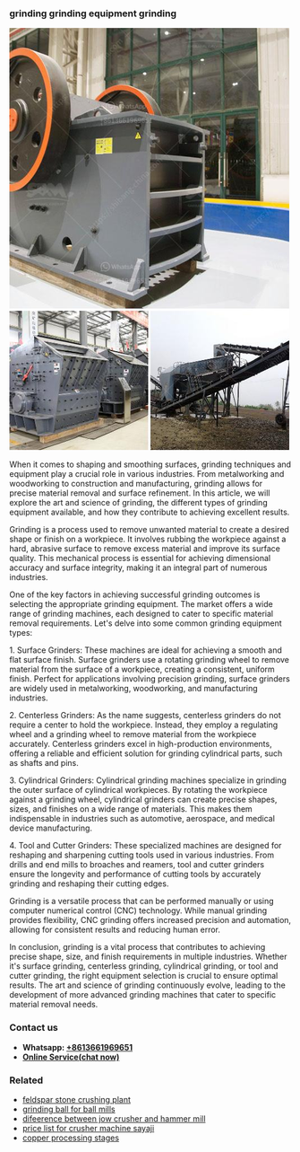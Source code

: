 <h3>grinding grinding equipment grinding</h3><img src='1702260350.jpg' alt=''><p>When it comes to shaping and smoothing surfaces, grinding techniques and equipment play a crucial role in various industries. From metalworking and woodworking to construction and manufacturing, grinding allows for precise material removal and surface refinement. In this article, we will explore the art and science of grinding, the different types of grinding equipment available, and how they contribute to achieving excellent results.</p><p>Grinding is a process used to remove unwanted material to create a desired shape or finish on a workpiece. It involves rubbing the workpiece against a hard, abrasive surface to remove excess material and improve its surface quality. This mechanical process is essential for achieving dimensional accuracy and surface integrity, making it an integral part of numerous industries.</p><p>One of the key factors in achieving successful grinding outcomes is selecting the appropriate grinding equipment. The market offers a wide range of grinding machines, each designed to cater to specific material removal requirements. Let's delve into some common grinding equipment types:</p><p>1. Surface Grinders: These machines are ideal for achieving a smooth and flat surface finish. Surface grinders use a rotating grinding wheel to remove material from the surface of a workpiece, creating a consistent, uniform finish. Perfect for applications involving precision grinding, surface grinders are widely used in metalworking, woodworking, and manufacturing industries.</p><p>2. Centerless Grinders: As the name suggests, centerless grinders do not require a center to hold the workpiece. Instead, they employ a regulating wheel and a grinding wheel to remove material from the workpiece accurately. Centerless grinders excel in high-production environments, offering a reliable and efficient solution for grinding cylindrical parts, such as shafts and pins.</p><p>3. Cylindrical Grinders: Cylindrical grinding machines specialize in grinding the outer surface of cylindrical workpieces. By rotating the workpiece against a grinding wheel, cylindrical grinders can create precise shapes, sizes, and finishes on a wide range of materials. This makes them indispensable in industries such as automotive, aerospace, and medical device manufacturing.</p><p>4. Tool and Cutter Grinders: These specialized machines are designed for reshaping and sharpening cutting tools used in various industries. From drills and end mills to broaches and reamers, tool and cutter grinders ensure the longevity and performance of cutting tools by accurately grinding and reshaping their cutting edges.</p><p>Grinding is a versatile process that can be performed manually or using computer numerical control (CNC) technology. While manual grinding provides flexibility, CNC grinding offers increased precision and automation, allowing for consistent results and reducing human error.</p><p>In conclusion, grinding is a vital process that contributes to achieving precise shape, size, and finish requirements in multiple industries. Whether it's surface grinding, centerless grinding, cylindrical grinding, or tool and cutter grinding, the right equipment selection is crucial to ensure optimal results. The art and science of grinding continuously evolve, leading to the development of more advanced grinding machines that cater to specific material removal needs.</p><h3>Contact us</h3><ul><li><strong>Whatsapp:&nbsp;<a href="https://wa.me/8613661969651">+8613661969651</a></strong></li><li><a href="https://swt.shibang-china.com/?git&amp;zhl&amp;grinding grinding equipment grinding"><strong>Online Service(chat now)</strong></a></li></ul><h3>Related</h3><ul><li><a href='feldspar stone crushing plant.md'>feldspar stone crushing plant</a></li><li><a href='grinding ball for ball mills.md'>grinding ball for ball mills</a></li><li><a href='difeerence between jow crusher and hammer mill.md'>difeerence between jow crusher and hammer mill</a></li><li><a href='price list for crusher machine sayaji.md'>price list for crusher machine sayaji</a></li><li><a href='copper processing stages.md'>copper processing stages</a></li></ul>